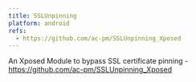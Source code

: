 ```yaml
---
title: SSLUnpinning
platform: android
refs:
  - https://github.com/ac-pm/SSLUnpinning_Xposed
---
```


An Xposed Module to bypass SSL certificate pinning - <https://github.com/ac-pm/SSLUnpinning_Xposed>